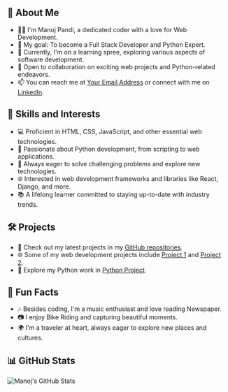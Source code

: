 <!-- Hey there! I'm Manoj Pandi, a passionate developer on a journey to becoming a Full Stack Developer and Python enthusiast. Welcome to my GitHub profile! -->

## 👋 About Me

- 👨‍💻 I'm Manoj Pandi, a dedicated coder with a love for Web Development.
- 🌟 My goal: To become a Full Stack Developer and Python Expert.
- 🌱 Currently, I'm on a learning spree, exploring various aspects of software development.
- 💬 Open to collaboration on exciting web projects and Python-related endeavors.
- 📫 You can reach me at [Your Email Address](mailto:manoj461401@gmail.com.com) or connect with me on [LinkedIn](https://www.linkedin.com/in/a-manoj-pandi461/).

## 🚀 Skills and Interests

- 💻 Proficient in HTML, CSS, JavaScript, and other essential web technologies.
- 🐍 Passionate about Python development, from scripting to web applications.
- 🧩 Always eager to solve challenging problems and explore new technologies.
- 🌐 Interested in web development frameworks and libraries like React, Django, and more.
- 📚 A lifelong learner committed to staying up-to-date with industry trends.

## 🛠️ Projects

- 🔨 Check out my latest projects in my [GitHub repositories](https://github.com/manoj-pandi).
- 🌐 Some of my web development projects include [Project 1](https://github.com/manoj-pandi/project1) and [Project 2](https://github.com/manoj-pandi/project2).
- 🐍 Explore my Python work in [Python Project](https://github.com/manoj-pandi/python-project).

## 🌟 Fun Facts

- 🎶 Besides coding, I'm a music enthusiast and love reading Newspaper.
- 📷 I enjoy Bike Riding and capturing beautiful moments.
- 🌍 I'm a traveler at heart, always eager to explore new places and cultures.

## 📊 GitHub Stats

![Manoj's GitHub Stats](https://github-readme-stats.vercel.app/api?username=manoj-pandi&show_icons=true&theme=dark)


